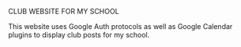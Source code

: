 CLUB WEBSITE FOR MY SCHOOL

This website uses Google Auth protocols as well as Google Calendar plugins to display club posts for my school.
